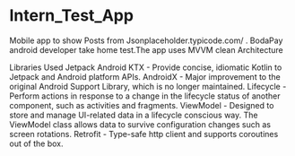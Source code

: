 # Intern_Test_App
Mobile app to show Posts from Jsonplaceholder.typicode.com/ . BodaPay android developer take home test.The app uses MVVM clean Architecture 

Libraries Used
Jetpack
Android KTX - Provide concise, idiomatic Kotlin to Jetpack and Android platform APIs.
AndroidX - Major improvement to the original Android Support Library, which is no longer maintained.
Lifecycle - Perform actions in response to a change in the lifecycle status of another component, such as activities and fragments.
ViewModel - Designed to store and manage UI-related data in a lifecycle conscious way. The ViewModel class allows data to survive configuration changes such as screen rotations.
Retrofit - Type-safe http client and supports coroutines out of the box.
